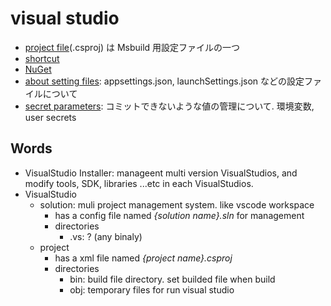 # visual studio

- [project file](./projectfile.md)(.csproj) は Msbuild 用設定ファイルの一つ
- [shortcut](./shortcut.md)
- [NuGet](./nuget.md)
- [about setting files](./settingFiles.md): appsettings.json, launchSettings.json などの設定ファイルについて
- [secret parameters](./usersecret.md): コミットできないような値の管理について. 環境変数, user secrets

## Words

- VisualStudio Installer: manageent multi version VisualStudios, and modify tools, SDK, libraries ...etc in each VisualStudios.
- VisualStudio
  - solution: muli project management system. like vscode workspace
    - has a config file named _{solution name}.sln_ for management
    - directories
      - .vs: ? (any binaly)
  - project
    - has a xml file named _{project name}.csproj_
    - directories
      - bin: build file directory. set builded file when build
      - obj: temporary files for run visual studio
